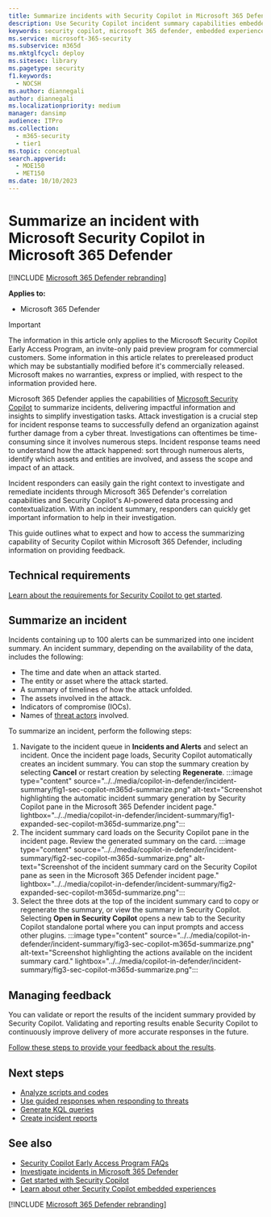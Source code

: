 ```yaml
---
title: Summarize incidents with Security Copilot in Microsoft 365 Defender
description: Use Security Copilot incident summary capabilities embedded in Microsoft 365 Defender.
keywords: security copilot, microsoft 365 defender, embedded experience, incident summary, script analyzer, script analysis, query assistant, m365, guided response, incident response playbooks, incident response, summary, summarize incident, summarize incidents, incident overview, write incident summary
ms.service: microsoft-365-security
ms.subservice: m365d
ms.mktglfcycl: deploy
ms.sitesec: library
ms.pagetype: security
f1.keywords:
  - NOCSH
ms.author: diannegali
author: diannegali
ms.localizationpriority: medium
manager: dansimp
audience: ITPro
ms.collection:
  - m365-security
  - tier1
ms.topic: conceptual
search.appverid:
  - MOE150
  - MET150
ms.date: 10/10/2023
---
```


# Summarize an incident with Microsoft Security Copilot in Microsoft 365 Defender

[!INCLUDE [Microsoft 365 Defender rebranding](../includes/microsoft-defender.md)]

**Applies to:**

- Microsoft 365 Defender

> [!IMPORTANT]
> The information in this article only applies to the Microsoft Security Copilot Early Access Program, an invite-only paid preview program for commercial customers. Some information in this article relates to prereleased product which may be substantially modified before it's commercially released. Microsoft makes no warranties, express or implied, with respect to the information provided here.

Microsoft 365 Defender applies the capabilities of [Microsoft Security Copilot](/copilot/microsoft-365-copilot-overview.md) to summarize incidents, delivering impactful information and insights to simplify investigation tasks. Attack investigation is a crucial step for incident response teams to successfully defend an organization against further damage from a cyber threat. Investigations can oftentimes be time-consuming since it involves numerous steps. Incident response teams need to understand how the attack happened: sort through numerous alerts, identify which assets and entities are involved, and assess the scope and impact of an attack.

Incident responders can easily gain the right context to investigate and remediate incidents through Microsoft 365 Defender's correlation capabilities and Security Copilot's AI-powered data processing and contextualization. With an incident summary, responders can quickly get important information to help in their investigation.

This guide outlines what to expect and how to access the summarizing capability of Security Copilot within Microsoft 365 Defender, including information on providing feedback.

## Technical requirements

[Learn about the requirements for Security Copilot to get started](/copilot/microsoft-365-copilot-requirements.md).

## Summarize an incident

Incidents containing up to 100 alerts can be summarized into one incident summary. An incident summary, depending on the availability of the data, includes the following:

- The time and date when an attack started.
- The entity or asset where the attack started.
- A summary of timelines of how the attack unfolded.
- The assets involved in the attack.
- Indicators of compromise (IOCs).
- Names of [threat actors](/security/intelligence/microsoft-threat-actor-naming) involved.

To summarize an incident, perform the following steps:

1. Navigate to the incident queue in **Incidents and Alerts** and select an incident. Once the incident page loads, Security Copilot automatically creates an incident summary. You can stop the summary creation by selecting **Cancel** or restart creation by selecting **Regenerate**.
:::image type="content" source="../../media/copilot-in-defender/incident-summary/fig1-sec-copilot-m365d-summarize.png" alt-text="Screenshot highlighting the automatic incident summary generation by Security Copilot pane in the Microsoft 365 Defender incident page." lightbox="../../media/copilot-in-defender/incident-summary/fig1-expanded-sec-copilot-m365d-summarize.png":::
2. The incident summary card loads on the Security Copilot pane in the incident page. Review the generated summary on the card.
:::image type="content" source="../../media/copilot-in-defender/incident-summary/fig2-sec-copilot-m365d-summarize.png" alt-text="Screenshot of the incident summary card on the Security Copilot pane as seen in the Microsoft 365 Defender incident page." lightbox="../../media/copilot-in-defender/incident-summary/fig2-expanded-sec-copilot-m365d-summarize.png":::
3. Select the three dots at the top of the incident summary card to copy or regenerate the summary, or view the summary in Security Copilot. Selecting **Open in Security Copilot** opens a new tab to the Security Copilot standalone portal where you can input prompts and access other plugins.
:::image type="content" source="../../media/copilot-in-defender/incident-summary/fig3-sec-copilot-m365d-summarize.png" alt-text="Screenshot highlighting the actions available on the incident summary card." lightbox="../../media/copilot-in-defender/incident-summary/fig3-sec-copilot-m365d-summarize.png":::

## Managing feedback

You can validate or report the results of the incident summary provided by Security Copilot. Validating and reporting results enable Security Copilot to continuously improve delivery of more accurate responses in the future.

[Follow these steps to provide your feedback about the results](security-copilot-in-microsoft-365-defender.md#providing-feedback).

## Next steps

- [Analyze scripts and codes](security-copilot-m365d-script-analysis.md)
- [Use guided responses when responding to threats](security-copilot-m365d-guided-response.md)
- [Generate KQL queries](advanced-hunting-security-copilot.md)
- [Create incident reports](security-copilot-m365d-create-incident-report.md)

## See also

- [Security Copilot Early Access Program FAQs](/security-copilot/faq-security-copilot.md)
- [Investigate incidents in Microsoft 365 Defender](investigate-incidents.md)
- [Get started with Security Copilot](/security-copilot/get-started-security-copilot.md)
- [Learn about other Security Copilot embedded experiences](/security-copilot/experiences-security-copilot.md)

[!INCLUDE [Microsoft 365 Defender rebranding](../../includes/defender-m3d-techcommunity.md)]